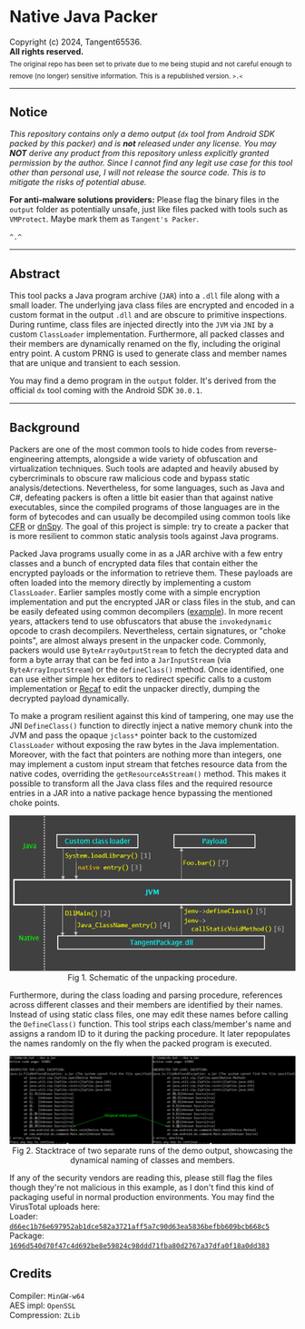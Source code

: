 # Native Java Packer

Copyright (c) 2024, Tangent65536.  
**All rights reserved.**  
<sub>The original repo has been set to private due to me being stupid and not careful enough to remove (no longer) sensitive information. This is a republished version. `>.<`</sub>  

---

## Notice

*This repository contains only a demo output (`dx` tool from Android SDK packed by this packer) and is **not** released under any license. You may **NOT** derive any product from this repository unless explicitly granted permission by the author. Since I cannot find any legit use case for this tool other than personal use, I will not release the source code. This is to mitigate the risks of potential abuse.*  

**For anti-malware solutions providers:** Please flag the binary files in the `output` folder as potentially unsafe, just like files packed with tools such as `VMProtect`. Maybe mark them as `Tangent's Packer`.  

`^.^`

---

## Abstract

This tool packs a Java program archive (`JAR`) into a `.dll` file along with a small loader. The underlying java class files are encrypted and encoded in a custom format in the output `.dll` and are obscure to primitive inspections. During runtime, class files are injected directly into the `JVM` via `JNI` by a custom `ClassLoader` implementation. Furthermore, all packed classes and their members are dynamically renamed on the fly, including the original entry point. A custom PRNG is used to generate class and member names that are unique and transient to each session.  

You may find a demo program in the `output` folder. It's derived from the official `dx` tool coming with the Android SDK `30.0.1`.  

---

## Background

Packers are one of the most common tools to hide codes from reverse-engineering attempts, alongside a wide variety of obfuscation and virtualization techniques. Such tools are adapted and heavily abused by cybercriminals to obscure raw malicious code and bypass static analysis/detections. Nevertheless, for some languages, such as Java and C#, defeating packers is often a little bit easier than that against native executables, since the compiled programs of those languages are in the form of bytecodes and can usually be decompiled using common tools like [CFR](https://github.com/leibnitz27/cfr) or [dnSpy](https://github.com/dnSpy/dnSpy). The goal of this project is simple: try to create a packer that is more resilient to common static analysis tools against Java programs.  

Packed Java programs usually come in as a JAR archive with a few entry classes and a bunch of encrypted data files that contain either the encrypted payloads or the information to retrieve them. These payloads are often loaded into the memory directly by implementing a custom `ClassLoader`. Earlier samples mostly come with a simple encryption implementation and put the encrypted JAR or class files in the stub, and can be easily defeated using common decompilers ([example](https://github.com/tan2pow16/SimpleDeqryptor19M07A)). In more recent years, attackers tend to use obfuscators that abuse the `invokedynamic` opcode to crash decompilers. Nevertheless, certain signatures, or "choke points", are almost always present in the unpacker code. Commonly, packers would use `ByteArrayOutputStream` to fetch the decrypted data and form a byte array that can be fed into a `JarInputStream` (via `ByteArrayInputStream`) or the `defineClass()` method. Once identified, one can use either simple hex editors to redirect specific calls to a custom implementation or [Recaf](https://github.com/Col-E/Recaf) to edit the unpacker directly, dumping the decrypted payload dynamically.  

To make a program resilient against this kind of tampering, one may use the JNI `DefineClass()` function to directly inject a native memory chunk into the JVM and pass the opaque `jclass*` pointer back to the customized `ClassLoader` without exposing the raw bytes in the Java implementation. Moreover, with the fact that pointers are nothing more than integers, one may implement a custom input stream that fetches resource data from the native codes, overriding the `getResourceAsStream()` method. This makes it possible to transform all the Java class files and the required resource entries in a JAR into a native package hence bypassing the mentioned choke points.  

<p align="center">
  <img src="demo/fig1.png"><br>
  Fig 1. Schematic of the unpacking procedure.  
</p>

Furthermore, during the class loading and parsing procedure, references across different classes and their members are identified by their names. Instead of using static class files, one may edit these names before calling the `DefineClass()` function. This tool strips each class/member's name and assigns a random ID to it during the packing procedure. It later repopulates the names randomly on the fly when the packed program is executed.  

<p align="center">
  <img src="demo/fig2.png"><br>
  Fig 2. Stacktrace of two separate runs of the demo output, showcasing the dynamical naming of classes and members.  
</p>

If any of the security vendors are reading this, please still flag the files though they're not malicious in this example, as I don't find this kind of packaging useful in normal production environments. You may find the VirusTotal uploads here:  
Loader: [`d66ec1b76e697952ab1dce582a3721aff5a7c90d63ea5836befbb609bcb668c5`](https://www.virustotal.com/gui/file/d66ec1b76e697952ab1dce582a3721aff5a7c90d63ea5836befbb609bcb668c5)  
Package: [`1696d540d70f47c4d692be8e59824c98ddd71fba80d2767a37dfa0f18a0dd383`](https://www.virustotal.com/gui/file/1696d540d70f47c4d692be8e59824c98ddd71fba80d2767a37dfa0f18a0dd383)  

## Credits
Compiler: `MinGW-w64`  
AES impl: `OpenSSL`  
Compression: `ZLib`  

